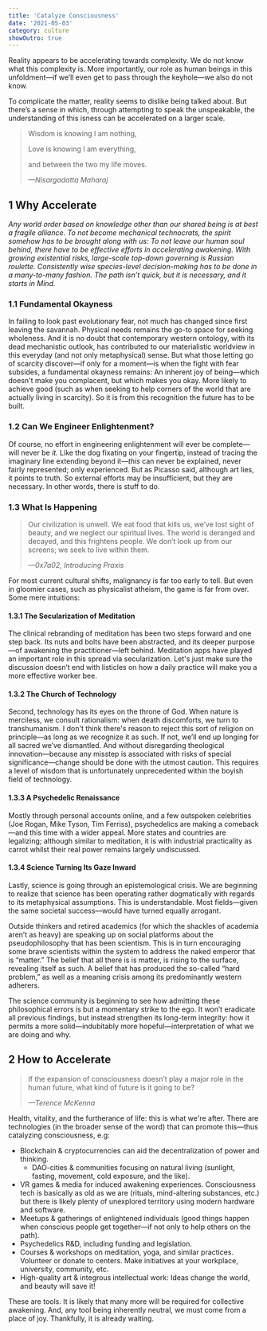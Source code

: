```yaml
---
title: 'Catalyze Consciousness'
date: '2021-05-03'
category: culture
showOutro: true
---
```


Reality appears to be accelerating towards complexity. We do not know what this complexity is. More importantly, our role as human beings in this unfoldment—if we’ll even get to pass through the keyhole—we also do not know.

To complicate the matter, reality seems to dislike being talked about. But there’s a sense in which, through attempting to speak the unspeakable, the understanding of this isness can be accelerated on a larger scale.

> Wisdom is knowing I am nothing,
>
> Love is knowing I am everything,
>
> and between the two my life moves.
>
> <cite>—Nisargadatta Maharaj</cite>

## 1 Why Accelerate

_Any world order based on knowledge other than our shared being is at best a fragile alliance. To not become mechanical technocrats, the spirit somehow has to be brought along with us: To not leave our human soul behind, there have to be effective efforts in accelerating awakening. With growing existential risks, large-scale top-down governing is Russian roulette. Consistently wise species-level decision-making has to be done in a many-to-many fashion. The path isn’t quick, but it is necessary, and it starts in Mind._

### 1.1 Fundamental Okayness

In failing to look past evolutionary fear, not much has changed since first leaving the savannah. Physical needs remains the go-to space for seeking wholeness. And it is no doubt that contemporary western ontology, with its dead mechanistic outlook, has contributed to our materialistic worldview in this everyday (and not only metaphysical) sense. But what those letting go of scarcity discover—if only for a moment—is when the fight with fear subsides, a fundamental okayness remains: An inherent joy of being—which doesn't make you complacent, but which makes you okay. More likely to achieve good (such as when seeking to help corners of the world that are actually living in scarcity). So it is from this recognition the future has to be built.

### 1.2 Can We Engineer Enlightenment?

Of course, no effort in engineering enlightenment will ever be complete—will never be _it._ Like the dog fixating on your fingertip, instead of tracing the imaginary line extending beyond it—_this_ can never be explained, never fairly represented; only experienced. But as Picasso said, although art lies, it points to truth. So external efforts may be insufficient, but they are necessary. In other words, there is stuff to do.

### 1.3 What Is Happening

> Our civilization is unwell. We eat food that kills us, we’ve lost sight of beauty, and we neglect our spiritual lives. The world is deranged and decayed, and this frightens people. We don’t look up from our screens; we seek to live within them.
>
> <cite>—0x7a02, Introducing Praxis</cite>

For most current cultural shifts, malignancy is far too early to tell. But even in gloomier cases, such as physicalist atheism, the game is far from over. Some mere intuitions:

#### 1.3.1 The Secularization of Meditation

The clinical rebranding of meditation has been two steps forward and one step back. Its nuts and bolts have been abstracted, and its deeper purpose—of awakening the practitioner—left behind. Meditation apps have played an important role in this spread via secularization. Let's just make sure the discussion doesn’t end with listicles on how a daily practice will make you a more effective worker bee.

#### 1.3.2 The Church of Technology

Second, technology has its eyes on the throne of God. When nature is merciless, we consult rationalism: when death discomforts, we turn to transhumanism. I don't think there's reason to reject this sort of religion on principle—as long as we recognize it as such. If not, we’ll end up longing for all sacred we’ve dismantled. And without disregarding theological innovation—because any misstep is associated with risks of special significance—change should be done with the utmost caution. This requires a level of wisdom that is unfortunately unprecedented within the boyish field of technology.

#### 1.3.3 A Psychedelic Renaissance

Mostly through personal accounts online, and a few outspoken celebrities (Joe Rogan, Mike Tyson, Tim Ferriss), psychedelics are making a comeback—and this time with a wider appeal. More states and countries are legalizing; although similar to meditation, it is with industrial practicality as carrot whilst their real power remains largely undiscussed.

#### 1.3.4 Science Turning Its Gaze Inward

Lastly, science is going through an epistemological crisis. We are beginning to realize that science has been operating rather dogmatically with regards to its metaphysical assumptions. This is understandable. Most fields—given the same societal success—would have turned equally arrogant.

Outside thinkers and retired academics (for which the shackles of academia aren’t as heavy) are speaking up on social platforms about the pseudophilosophy that has been scientism. This is in turn encouraging some brave scientists within the system to address the naked emperor that is “matter.” The belief that all there is is matter, is rising to the surface, revealing itself as such. A belief that has produced the so-called “hard problem,” as well as a meaning crisis among its predominantly western adherers.

The science community is beginning to see how admitting these philosophical errors is but a momentary strike to the ego. It won’t eradicate all previous findings, but instead strengthen its long-term integrity: how it permits a more solid—indubitably more hopeful—interpretation of what we are doing and why.

## 2 How to Accelerate

> If the expansion of consciousness doesn’t play a major role in the human future, what kind of future is it going to be?
>
> <cite>—Terence McKenna</cite>

Health, vitality, and the furtherance of life: this is what we're after. There are technologies (in the broader sense of the word) that can promote this—thus catalyzing consciousness, e.g:

- Blockchain & cryptocurrencies can aid the decentralization of power and thinking.
  - DAO-cities & communities focusing on natural living (sunlight, fasting, movement, cold exposure, and the like).
- VR games & media for induced awakening experiences. Consciousness tech is basically as old as we are (rituals, mind-altering substances, etc.) but there is likely plenty of unexplored territory using modern hardware and software.
- Meetups & gatherings of enlightened individuals (good things happen when conscious people get together—if not only to help others on the path).
- Psychedelics R&D, including funding and legislation.
- Courses & workshops on meditation, yoga, and similar practices. Volunteer or donate to centers. Make initiatives at your workplace, university, community, etc.
- High-quality art & integrous intellectual work: Ideas change the world, and beauty will save it!

These are tools. It is likely that many more will be required for collective awakening. And, any tool being inherently neutral, we must come from a place of joy. Thankfully, it is already waiting.
